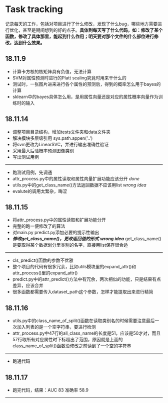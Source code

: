 # Task tracking

记录每天的工作，包括对项目进行了什么修改，发现了什么bug，哪些地方需要进行优化，甚至是期间想到的好的点子。**具体到每天写了什么代码，如：修改了某个函数，修改了具体那里，能起到什么作用；明天要对那个文件的什么部位进行修改，达到什么效果。**

## 18.11.9

- 计算卡方核的核矩阵具有负值，无法计算
- SVM对属性预测时进行的Platt scaling究竟时用来干什么的
- 测试时，一张图片进来进行各个属性的预测后，得到的概率怎么用于bayes的计算
- sklearn中的bayes具体怎么用，是用属性向量还是对应的属性概率向量作为训练时的输入

## 18.11.14

- 调整项目目录结构，增加tests文件夹和data文件夹
- 解决模块多层级引用 sys.path.appen('..')
- 将svm更改为LinearSVC，并进行输出准确性验证
- 采用最大后验概率预测图像类别
- 写出测试用例

***

- 跑测试用例，先调通
- attr_process.py中的属性读取和属性向量扩展功能应该分开 *done*
- utils.py中的get_class_name()方法返回数据不应该用list *wrong idea*
- evalute的调用太繁杂，晦涩

## 18.11.15

- 将attr_process.py中的属性读取和扩展功能分开
- 完整的跑一便修改了的算法
- 对main.py predict.py添加必要的提示性输出
- ***修改get_class_name()，更改返回值的形式*** ***wrong idea*** get_class_name()是要取得某个数据划分里类别的名字，直接用list保存很合适

***

- cls_predict()函数的参数不优雅
- 整个项目的代码有很多冗余，比如utils模块里的expand_attr()和attr_process()里的expand_attr()
- predict.py中的attr_predict()方法中有冗余，两次相似的功能，只是结果有点差异，应该合并
- 很多函数都需要传入dataset_path这个参数，怎样才能提取出来进行精简

## 18.11.16

- utils.py中的class_name_of_split()函数在读取类别名的时候需要注意最后一次加入列表的是一个空字符串，要进行检测
- attr_process.py中47行的all_class_name的长度是51，应该是50才对，而且57行取所有对应属性时下标超出了范围，原因就是上面的class_name_of_split()函数没修改之前读到了一个空的字符串

***

- 跑通代码

## 18.11.17

- 跑完代码，结果：AUC 83 准确率 58.9

***